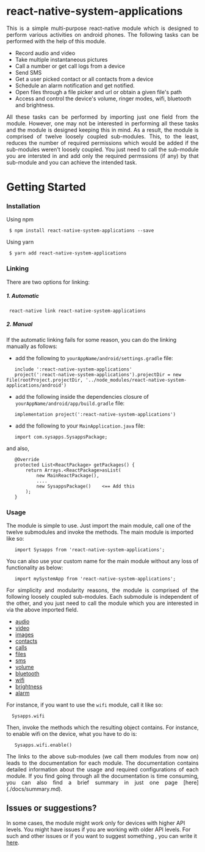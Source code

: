 # react-native-system-applications

<p style = "text-align: justify">This is a simple multi-purpose react-native module which is designed to perform various activities on android phones. The following tasks can be performed with the help of this module.</p>

* Record audio and video
* Take multiple instantaneous pictures
* Call a number or get call logs from a device
* Send SMS
* Get a user picked contact or all contacts from a device
* Schedule an alarm notification and get notified.
* Open files through a file picker and url or obtain a given file's path
* Access and control the device's volume, ringer modes, wifi, bluetooth and brightness.

<p style = "text-align: justify">All these tasks can be performed by importing just one field from the module. However, one may not be interested in performing all these tasks and the module is designed keeping this in mind. As a result, the module is comprised of twelve loosely coupled sub-modules. This, to the least, reduces the number of required permissions which would be added if the sub-modules weren't loosely coupled. You just need to call the sub-module you are intersted in and add only the required permssions (if any) by that sub-module and you can achieve the intended task.</p>

# Getting Started

### Installation

Using npm

```	$ npm install react-native-system-applications --save```

Using yarn

```	$ yarn add react-native-system-applications```

### Linking
There are two options for linking:
##### 1. Automatic

```	react-native link react-native-system-applications```
##### 2. Manual

If the automatic linking fails for some reason, you can do the linking manually as follows:
 * add the following to <code>yourAppName/android/settings.gradle</code> file:
 
 ```
 	include ':react-native-system-applications'
 	project(':react-native-system-applications').projectDir = new File(rootProject.projectDir, '../node_modules/react-native-system-		applications/android')
 ```

 * add the following inside the dependencies closure of  <code>yourAppName/android/app/build.gradle</code> file:
 ```
 	implementation project(':react-native-system-applications')
```

* add the following to your <code>MainApplication.java</code> file:
 ```
 	import com.sysapps.SysappsPackage;
 ```
 and also,
 ```
	@Override
	protected List<ReactPackage> getPackages() {
		return Arrays.<ReactPackage>asList(
			new MainReactPackage(),
			....
			new SysappsPackage()    <== Add this
		);
	}
 ```


### Usage
The module is simple to use. Just import the main module, call one of the twelve submodules and invoke the methods. The main module is imported like so:

```   import Sysapps from 'react-native-system-applications';```

You can also use your custom name for the main module without any loss of functionality as below:

```   import mySystemApp from 'react-native-system-applications';```

<p style = "text-align: justify">For simplicity and modularity reasons, the module is comprised of the following loosely coupled sub-modules. Each submodule is independent of the other, and you just need to call the module which you are interested in via the above imported field.</p>

 * [audio](./docs/audio.md)
 * [video](./docs/video.md)
 * [images](./docs/images.md)
 * [contacts](./docs/contacts.md)
 * [calls](./docs/calls.md)
 * [files](./docs/files.md)
 * [sms](./docs/sms.md)
 * [volume](./docs/volume.md)
 * [bluetooth](./docs/bluetooth.md)
 * [wifi](./docs/wifi.md)
 * [brightness](./docs/brightness.md)
 * [alarm](./docs/alarm.md)


<p style = "text-align: justify">For instance, if you want to use the <code>wifi</code> module, call it like so:

 ```   Sysapps.wifi    ```
<p style = "text-align: justify">Then, invoke the methods which the resulting object contains. For instance, to enable wifi on the device, what you have to do is: </p>

```    Sysapps.wifi.enable()   ```

<p style = "text-align: justify">The links to the above sub-modules (we call them modules from now on) leads to the documentation for each module. The documentation contains detailed information about the usage and required configurations of each module. If you find going through all the documentation is time consuming, you can also find a brief summary in just one page [here](./docs/summary.md).</p>

## Issues or suggestions?
In some cases, the module might work only for devices with higher API levels. You might have issues if you are working with older API levels. For such and other  issues or if you want to suggest something , you can write it [here](https://github.com/Asaye/react-native-system-applications/issues).
